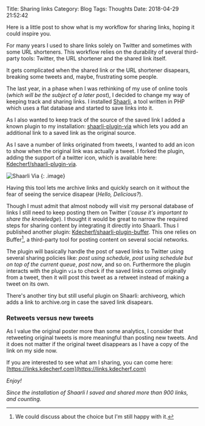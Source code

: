 Title: Sharing links
Category: Blog
Tags: Thoughts
Date: 2018-04-29 21:52:42

Here is a little post to show what is my workflow for sharing links, hoping it
could inspire you.

For many years I used to share links solely on Twitter and sometimes with some
URL shorteners. This workflow relies on the durability of several third-party
tools: Twitter, the URL shortener and the shared link itself.

It gets complicated when the shared link or the URL shortener disapears,
breaking some tweets and, maybe, frustrating some people.

The last year, in a phase when I was rethinking of my use of online tools (_which
      will be the subject of a later post_), I decided to change my way of
keeping track and sharing links. I installed
[Shaarli](https://github.com/shaarli/Shaarli), a tool written in PHP which uses a
flat database and started to save links into it.

As I also wanted to keep track of the source of the saved link I added a known
plugin to my installation:
[shaarli-plugin-via](https://github.com/kalvn/shaarli-plugin-via) which lets you
add an additional link to a saved link as the original source.

As I save a number of links originated from tweets, I wanted to add an icon to
show when the original link was actually a tweet. I forked the plugin, adding
the support of a twitter icon, which is available here:
[Kdecherf/shaarli-plugin-via](https://github.com/Kdecherf/shaarli-plugin-via).

![Shaarli Via]({attach}shaarli-via.png)
{: .image}

Having this tool lets me archive links and quickly search on it without the fear
of seeing the service disapear (_Hello, Delicious?_).

Though I must admit that almost nobody will visit my personal database of links
I still need to keep posting them on Twitter (_'cause it's important to share
      the knowledge_). I thought it would be great to narrow the required steps
for sharing content by integrating it directly into Shaarli. Thus I published
another plugin:
[Kdecherf/shaarli-plugin-buffer](https://github.com/Kdecherf/shaarli-plugin-buffer).
This one relies on Buffer[^1], a third-party tool for posting content on several
social networks.

The plugin will basically handle the post of saved links to Twitter using
several sharing policies like: _post using schedule_, _post using schedule but
on top of the current queue_, _post now_, and so on. Furthermore the plugin
interacts with the plugin `via` to check if the saved links comes originally
from a tweet, then it will post this tweet as a retweet instead of making a
tweet on its own.

There's another tiny but still useful plugin on Shaarli: archiveorg, which adds a
link to archive.org in case the saved link disapears.

### Retweets versus new tweets

As I value the original poster more than some analytics, I consider that
retweeting original tweets is more meaningful than posting new tweets. And it
does not matter if the original tweet disappears as I have a copy of the link on
my side now.

If you are interested to see what am I sharing,  you can come here:
[https://links.kdecherf.com](https://links.kdecherf.com)

_Enjoy!_

_Since the installation of Shaarli I saved and shared more than 900 links, and counting._

[^1]: We could discuss about the choice but I'm still happy with it.
